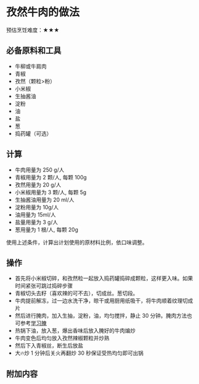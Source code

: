 # 孜然牛肉的做法

预估烹饪难度：★★★

## 必备原料和工具

* 牛柳或牛肩肉
* 青椒
* 孜然（颗粒>粉）
* 小米椒
* 生抽酱油
* 淀粉
* 油
* 盐
* 葱
* 捣药罐（可选）

## 计算

* 牛肉用量为 250 g/人
* 青椒用量为 2 颗/人, 每颗 100g
* 孜然用量为 20 g/人
* 小米椒用量为 3 颗/人, 每颗 5g
* 生抽酱油用量为 20 ml/人
* 淀粉用量为 10g/人
* 油用量为 15ml/人
* 盐量用量为 3 g/人
* 葱用量为 1 根/人, 每颗 20g

使用上述条件，计算出计划使用的原材料比例，依口味调整。

## 操作

* 首先将小米椒切碎，和孜然粒一起放入捣药罐捣碎成颗粒，这样更入味。如果时间紧张可跳过捣碎步骤
* 青椒切头去籽（喜欢辣的可不去），切成丝。葱切段。
* 牛肉提前解冻，过一边水洗干净，晾干或用厨用纸吸干，将牛肉顺着纹理切成片
* 然后进行腌肉，加入生抽，淀粉，油，均匀搅拌，静止 30 分钟。腌肉方法也可参考[学习腌](../../tips/learn/学习腌.md)
* 热锅下油，放入葱，爆出香味后放入腌好的牛肉煸炒
* 牛肉变色后均匀放入孜然辣椒颗粒并炒熟
* 然后下入青椒丝，断生后放盐
* 大🔥炒 1 分钟后关火再翻炒 30 秒保证受热均匀即可出锅

## 附加内容